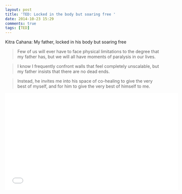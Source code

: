 ```yaml
---
layout: post
title: 'TED: Locked in the body but soaring free '
date: 2014-10-23 15:29
comments: true
tags: [TED]
---
```

Kitra Cahana: My father, locked in his body but soaring free 

> Few of us will ever have to face physical limitations to the degree that my father has, but we will all have moments of paralysis in our lives.

> I know I frequently confront walls that feel completely unscalable, but my father insists that there are no dead ends.

> Instead, he invites me into his space of co-healing to give the very best of myself, and for him to give the very best of himself to me.

<iframe width="560" height="315" src="//www.youtube.com/embed/Qb-D6PTcmfs" frameborder="0" allowfullscreen></iframe>
<br />
